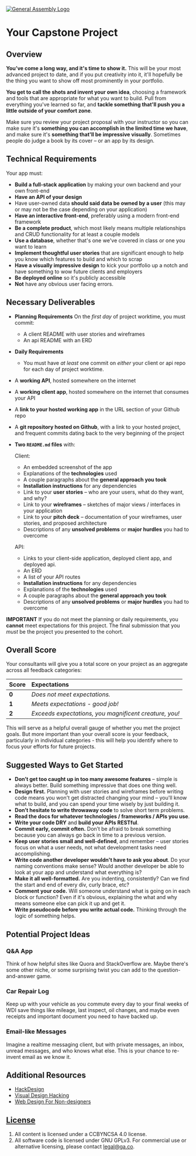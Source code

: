 [![General Assembly Logo](https://camo.githubusercontent.com/1a91b05b8f4d44b5bbfb83abac2b0996d8e26c92/687474703a2f2f692e696d6775722e636f6d2f6b6538555354712e706e67)](https://generalassemb.ly/education/web-development-immersive)

# Your Capstone Project

## Overview

**You’ve come a long way, and it's time to show it.** This will be your most
advanced project to date, and if you put creativity into it, it'll hopefully
be the thing you want to show off most prominently in your portfolio.

**You get to call the shots and invent your own idea**, choosing a framework and
tools that are appropriate for what you want to build. Pull from everything
you've learned so far, and **tackle something that'll push you a little
outside of your comfort zone**.

Make sure you review your project proposal with your instructor so you can make
sure it's **something you can accomplish in the limited time we have**, and make
sure it's **something that'll be impressive visually**. Sometimes people do
judge a book by its cover – or an app by its design.

## Technical Requirements

Your app must:

-   **Build a full-stack application** by making your own backend and your own
    front-end
-   **Have an API of your design**
-   Have user-owned data **should said data be owned by a user** (this may or
may not be the case depending on your application)
-   **Have an interactive front-end**, preferably using a modern front-end
    framework
-   **Be a complete product**, which most likely means multiple relationships
    and CRUD functionality for at least a couple models
-   **Use a database**, whether that's one we've covered in class or one you
    want to learn
-   **Implement thoughtful user stories** that are significant enough to help
    you know which features to build and which to scrap
-   **Have a visually impressive design** to kick your portfolio up a notch and
    have something to wow future clients and employers
-   **Be deployed online** so it's publicly accessible
-   **Not** have any obvious user facing errors.

## Necessary Deliverables

-   **Planning Requirements** On the _first day_ of project worktime, you must
    commit:
    - A client README with user stories and wireframes
    - An api README with an ERD
-   **Daily Requirements**
    - You must have _at least_ one commit on _either_ your client or api repo for
    each day of project worktime.
-   A **working API**, hosted somewhere on the internet
-   A **working client app**, hosted somewhere on the internet that consumes
your API
-   A **link to your hosted working app** in the URL section of your Github repo
-   A **git repository hosted on Github**, with a link to your hosted project,
    and frequent commits dating back to the very beginning of the project
-   **Two ``README.md`` files** with:

    Client:
    -   An embedded screenshot of the app
    -   Explanations of the **technologies** used
    -   A couple paragraphs about the **general approach you took**
    -   **Installation instructions** for any dependencies
    -   Link to your **user stories** – who are your users, what do they want,
        and why?
    -   Link to your **wireframes** – sketches of major views / interfaces in
        your application
    -   Link to your **pitch deck** – documentation of your wireframes, user
        stories, and proposed architecture
    -   Descriptions of any **unsolved problems** or **major hurdles** you had
        to overcome

    API:
    - Links to your client-side application, deployed client app, and deployed
      api.
    - An ERD
    - A list of your API routes
    - **Installation instructions** for any dependencies
    - Explanations of the **technologies** used
    - A couple paragraphs about the **general approach you took**
    - Descriptions of any **unsolved problems** or **major hurdles** you had
        to overcome

**IMPORTANT** If you do not meet the planning or daily requirements, you
**cannot** meet expectations for this project.
The final submission that you _must_ be the project you presented to the
cohort.

## Overall Score

Your consultants will give you a total score on your project as an aggregate
across all feedback categories:

| Score | Expectations                                           |
|:------|:-------------------------------------------------------|
| **0** | _Does not meet expectations._                          |
| **1** | _Meets expectations - good job!_                       |
| **2** | _Exceeds expectations, you magnificent creature, you!_ |

This will serve as a helpful overall gauge of whether you met the project goals.
But more important than your overall score is your feedback, particularly in
individual categories - this will help you identify where to focus your efforts
for future projects.

## Suggested Ways to Get Started

-   **Don’t get too caught up in too many awesome features** – simple is always
    better. Build something impressive that does one thing well.
-   **Design first.** Planning with user stories and wireframes before writing
    code means you won't get distracted changing your mind – you'll know what to
    build, and you can spend your time wisely by just building it.
-   **Don’t hesitate to write throwaway code** to solve short term problems.
-   **Read the docs for whatever technologies / frameworks / APIs you use**.
-   **Write your code DRY** and **build your APIs RESTful**.
-   **Commit early, commit often.** Don’t be afraid to break something because
    you can always go back in time to a previous version.
-   **Keep user stories small and well-defined**, and remember – user stories
    focus on what a user needs, not what development tasks need accomplishing.
-   **Write code another developer wouldn't have to ask you about**. Do your
    naming conventions make sense? Would another developer be able to look at
    your app and understand what everything is?
-   **Make it all well-formatted.** Are you indenting, consistently? Can we find
    the start and end of every div, curly brace, etc?
-   **Comment your code.** Will someone understand what is going on in each
    block or function? Even if it's obvious, explaining the what and why means
    someone else can pick it up and get it.
-   **Write pseudocode before you write actual code.** Thinking through the
    logic of something helps.

## Potential Project Ideas

### Q&A App

Think of how helpful sites like Quora and StackOverflow are. Maybe there's some
other niche, or some surprising twist you can add to the question-and-answer
game.

### Car Repair Log

Keep up with your vehicle as you commute every day to your final weeks of WDI
save things like mileage, last inspect, oil changes, and maybe even receipts and
important document you need to have backed up.

### Email-like Messages

Imagine a realtime messaging client, but with private messages, an inbox, unread
messages, and who knows what else. This is your chance to re-invent email as we
know it.

## Additional Resources

-   [HackDesign](https://hackdesign.org/lessons)
-   [Visual Design Hacking](https://generalassemb.ly/online/videos/visual-design-hacking)
-   [Web Design For Non-designers](https://generalassemb.ly/online/videos/web-design-for-non-designers)

## [License](LICENSE)

1.  All content is licensed under a CC­BY­NC­SA 4.0 license.
1.  All software code is licensed under GNU GPLv3. For commercial use or
    alternative licensing, please contact legal@ga.co.
